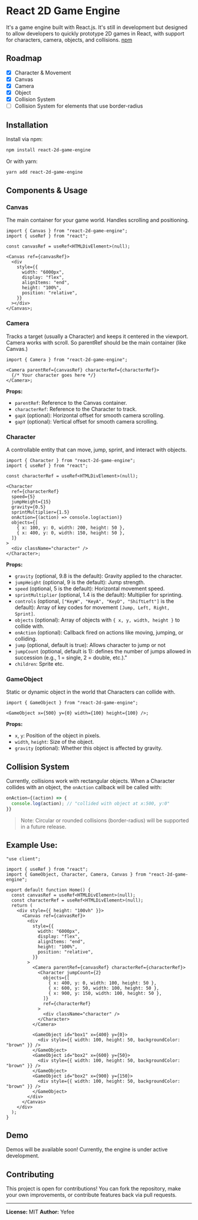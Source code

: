 # React 2D Game Engine

It's a game engine built with React.js. It's still in development but designed to allow developers to quickly prototype 2D games in React, with support for characters, camera, objects, and collisions.
[npm](https://www.npmjs.com/package/react-2d-game-engine)

## Roadmap

- [x] Character & Movement
- [x] Canvas
- [x] Camera
- [x] Object
- [x] Collision System
- [ ] Collision System for elements that use border-radius

## Installation

Install via npm:

```bash
npm install react-2d-game-engine
```

Or with yarn:

```bash
yarn add react-2d-game-engine
```

## Components & Usage

### Canvas

The main container for your game world. Handles scrolling and positioning.

```tsx
import { Canvas } from "react-2d-game-engine";
import { useRef } from "react";

const canvasRef = useRef<HTMLDivElement>(null);

<Canvas ref={canvasRef}>
  <div
    style={{
      width: "6000px",
      display: "flex",
      alignItems: "end",
      height: "100%",
      position: "relative",
    }}
  ></div>
</Canvas>;
```

### Camera

Tracks a target (usually a Character) and keeps it centered in the viewport.
Camera works with scroll. So parentRef should be the main container (like Canvas.)

```tsx
import { Camera } from "react-2d-game-engine";

<Camera parentRef={canvasRef} characterRef={characterRef}>
  {/* Your character goes here */}
</Camera>;
```

**Props:**

- `parentRef`: Reference to the Canvas container.
- `characterRef`: Reference to the Character to track.
- `gapX` (optional): Horizontal offset for smooth camera scrolling.
- `gapY` (optional): Vertical offset for smooth camera scrolling.

### Character

A controllable entity that can move, jump, sprint, and interact with objects.

```tsx
import { Character } from "react-2d-game-engine";
import { useRef } from "react";

const characterRef = useRef<HTMLDivElement>(null);

<Character
  ref={characterRef}
  speed={5}
  jumpHeight={15}
  gravity={0.5}
  sprintMultiplier={1.5}
  onAction={(action) => console.log(action)}
  objects={[
    { x: 100, y: 0, width: 200, height: 50 },
    { x: 400, y: 0, width: 150, height: 50 },
  ]}
>
  <div className="character" />
</Character>;
```

**Props:**

- `gravity` (optional, 9.8 is the default): Gravity applied to the character.
- `jumpHeight` (optional, 9 is the default): Jump strength.
- `speed` (optional, 5 is the default): Horizontal movement speed.
- `sprintMultiplier` (optional, 1.4 is the default): Multiplier for sprinting.
- `controls` (optional, `["KeyW", "KeyA", "KeyD", "ShiftLeft"]` is the default): Array of key codes for movement `[Jump, Left, Right, Sprint]`.
- `objects` (optional): Array of objects with `{ x, y, width, height }` to collide with.
- `onAction` (optional): Callback fired on actions like moving, jumping, or colliding.
- `jump` (optional, default is true): Allows character to jump or not
- `jumpCount` (optional, default is 1): defines the number of jumps allowed in succession (e.g., 1 = single, 2 = double, etc.)."
- `children`: Sprite etc. 

### GameObject

Static or dynamic object in the world that Characters can collide with.

```tsx
import { GameObject } from "react-2d-game-engine";

<GameObject x={500} y={0} width={100} height={100} />;
```

**Props:**

- `x`, `y`: Position of the object in pixels.
- `width`, `height`: Size of the object.
- `gravity` (optional): Whether this object is affected by gravity.

## Collision System

Currently, collisions work with rectangular objects. When a Character collides with an object, the `onAction` callback will be called with:

```ts
onAction={(action) => {
  console.log(action); // "collided with object at x:500, y:0"
}}
```

> Note: Circular or rounded collisions (border-radius) will be supported in a future release.

## Example Use:

```tsx
"use client";

import { useRef } from "react";
import { GameObject, Character, Camera, Canvas } from "react-2d-game-engine";

export default function Home() {
  const canvasRef = useRef<HTMLDivElement>(null);
  const characterRef = useRef<HTMLDivElement>(null);
  return (
    <div style={{ height: "100vh" }}>
      <Canvas ref={canvasRef}>
        <div
          style={{
            width: "6000px",
            display: "flex",
            alignItems: "end",
            height: "100%",
            position: "relative",
          }}
        >
          <Camera parentRef={canvasRef} characterRef={characterRef}>
            <Character jumpCount={2}
              objects={[
                { x: 400, y: 0, width: 100, height: 50 },
                { x: 600, y: 50, width: 100, height: 50 },
                { x: 900, y: 150, width: 100, height: 50 },
              ]}
              ref={characterRef}
            >
              <div className="character" />
            </Character>
          </Camera>

          <GameObject id="box1" x={400} y={0}>
            <div style={{ width: 100, height: 50, backgroundColor: "brown" }} />
          </GameObject>
          <GameObject id="box2" x={600} y={50}>
            <div style={{ width: 100, height: 50, backgroundColor: "brown" }} />
          </GameObject>
          <GameObject id="box2" x={900} y={150}>
            <div style={{ width: 100, height: 50, backgroundColor: "brown" }} />
          </GameObject>
        </div>
      </Canvas>
    </div>
  );
}
```

## Demo

Demos will be available soon! Currently, the engine is under active development.

## Contributing

This project is open for contributions! You can fork the repository, make your own improvements, or contribute features back via pull requests.

---

**License:** MIT
**Author:** Yefee
